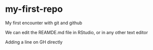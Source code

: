 # my-first-repo

My first encounter with git and github

We can edit the REAMDE.md file in RStudio, 
or in any other text editor

Adding a line on GH directly
